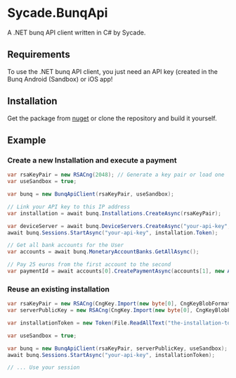 # Sycade.BunqApi
A .NET bunq API client written in C# by Sycade.

## Requirements
To use the .NET bunq API client, you just need an API key (created in the Bunq Android (Sandbox) or iOS app!

## Installation
Get the package from [nuget](https://www.nuget.org/packages/Sycade.BunqApi/) or clone the repository and build it yourself.

## Example
### Create a new Installation and execute a payment
```csharp
var rsaKeyPair = new RSACng(2048); // Generate a key pair or load one
var useSandbox = true;

var bunq = new BunqApiClient(rsaKeyPair, useSandbox);

// Link your API key to this IP address
var installation = await bunq.Installations.CreateAsync(rsaKeyPair);

var deviceServer = await bunq.DeviceServers.CreateAsync("your-api-key", "My First DeviceServer", installation.Token);
await bunq.Sessions.StartAsync("your-api-key", installation.Token);

// Get all bank accounts for the User
var accounts = await bunq.MonetaryAccountBanks.GetAllAsync();

// Pay 25 euros from the first account to the second
var paymentId = await accounts[0].CreatePaymentAsync(accounts[1], new Amount(Currency.EUR, 25m), "My First Payment");
```
### Reuse an existing installation
```csharp
var rsaKeyPair = new RSACng(CngKey.Import(new byte[0], CngKeyBlobFormat.GenericPrivateBlob)); // Load your private key here
var serverPublicKey = new RSACng(CngKey.Import(new byte[0], CngKeyBlobFormat.GenericPublicBlob)); // Load the server public key

var installationToken = new Token(File.ReadAllText("the-installation-token.txt")); // Load your installation token

var useSandbox = true;

var bunq = new BunqApiClient(rsaKeyPair, serverPublicKey, useSandbox);
await bunq.Sessions.StartAsync("your-api-key", installationToken);

// ... Use your session
```

